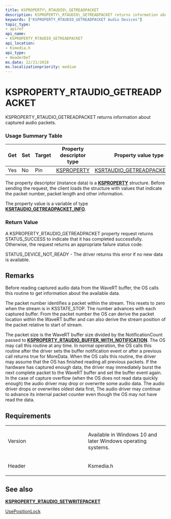 ```yaml
---
title: KSPROPERTY\_RTAUDIO\_GETREADPACKET
description: KSPROPERTY\_RTAUDIO\_GETREADPACKET returns information about captured audio packets.
keywords: ["KSPROPERTY_RTAUDIO_GETREADPACKET Audio Devices"]
topic_type:
- apiref
api_name:
- KSPROPERTY_RTAUDIO_GETREADPACKET
api_location:
- Ksmedia.h
api_type:
- HeaderDef
ms.date: 12/21/2018
ms.localizationpriority: medium
---
```


# KSPROPERTY\_RTAUDIO\_GETREADPACKET


KSPROPERTY\_RTAUDIO\_GETREADPACKET returns information about captured audio packets.

### <span id="Usage_Summary_Table"></span><span id="usage_summary_table"></span><span id="USAGE_SUMMARY_TABLE"></span>Usage Summary Table

 
|Get|Set|Target|Property descriptor type|Property value type|
|--- |--- |--- |--- |--- |
|Yes|No|Pin|[KSPROPERTY](/previous-versions/ff564262(v=vs.85))|[KSRTAUDIO_GETREADPACKET_INFO](/windows-hardware/drivers/ddi/ksmedia/ns-ksmedia-ksrtaudio_getreadpacket_info)|


The property descriptor (instance data) is a [**KSPROPERTY**](/previous-versions/ff564262(v=vs.85)) structure. Before sending the request, the client loads the structure with values that indicate the packet number, packet length and other information.

The property value is a variable of type [**KSRTAUDIO\_GETREADPACKET\_INFO**](/windows-hardware/drivers/ddi/ksmedia/ns-ksmedia-ksrtaudio_getreadpacket_info).

### <span id="Return_Value"></span><span id="return_value"></span><span id="RETURN_VALUE"></span>Return Value

A KSPROPERTY\_RTAUDIO\_GETREADPACKET property request returns STATUS\_SUCCESS to indicate that it has completed successfully. Otherwise, the request returns an appropriate failure status code.

STATUS\_DEVICE\_NOT\_READY - The driver returns this error if no new data is available.

## Remarks

Before reading captured audio data from the WaveRT buffer, the OS calls this routine to get information about the available data.

The packet number identifies a packet within the stream. This resets to zero when the stream is in KSSTATE\_STOP. The number advances with each captured buffer. From the packet number the OS can derive the packet location within the WaveRT buffer and can also derive the stream position of the packet relative to start of stream.

The packet size is the WaveRT buffer size divided by the NotificationCount passed to [**KSPROPERTY\_RTAUDIO\_BUFFER\_WITH\_NOTIFICATION**](ksproperty-rtaudio-buffer-with-notification.md). The OS may call this routine at any time. In normal operation, the OS calls this routine after the driver sets the buffer notification event or after a previous call returns true for MoreData. When the OS calls this routine, the driver may assume that the OS has finished reading all previous packets. If the hardware has captured enough data, the driver may immediately burst the next complete packet to the WaveRT buffer and set the buffer event again. In the case of capture overflow (when the OS does not read data quickly enough) the audio driver may drop or overwrite some audio data. The audio driver drops or overwrites oldest data first, The audio driver may continue to advance its internal packet counter even though the OS may not have read the data.

## Requirements

<table>
<colgroup>
<col width="50%" />
<col width="50%" />
</colgroup>
<tbody>
<tr class="odd">
<td align="left"><p>Version</p></td>
<td align="left"><p>Available in Windows 10 and later Windows operating systems.</p></td>
</tr>
<tr class="even">
<td align="left"><p>Header</p></td>
<td align="left">Ksmedia.h</td>
</tr>
</tbody>
</table>

## <span id="see_also"></span>See also


[**KSPROPERTY\_RTAUDIO\_SETWRITEPACKET**](ksproperty-rtaudio-setwritepacket.md)

[UsePositionLock](usepositionlock.md)

 

